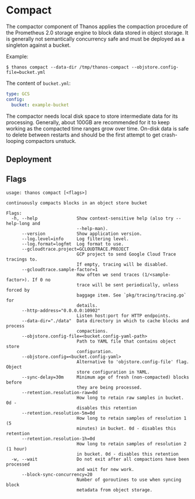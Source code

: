 # Compact

The compactor component of Thanos applies the compaction procedure of the Prometheus 2.0 storage engine to block data stored in object storage.
It is generally not semantically concurrency safe and must be deployed as a singleton against a bucket.

Example:

```
$ thanos compact --data-dir /tmp/thanos-compact --objstore.config-file=bucket.yml
```

The content of `bucket.yml`:

```yaml
type: GCS
config:
  bucket: example-bucket
```

The compactor needs local disk space to store intermediate data for its processing. Generally, about 100GB are recommended for it to keep working as the compacted time ranges grow over time.
On-disk data is safe to delete between restarts and should be the first attempt to get crash-looping compactors unstuck.

## Deployment

## Flags

[embedmd]:# (flags/compact.txt $)
```$
usage: thanos compact [<flags>]

continuously compacts blocks in an object store bucket

Flags:
  -h, --help               Show context-sensitive help (also try --help-long and
                           --help-man).
      --version            Show application version.
      --log.level=info     Log filtering level.
      --log.format=logfmt  Log format to use.
      --gcloudtrace.project=GCLOUDTRACE.PROJECT  
                           GCP project to send Google Cloud Trace tracings to.
                           If empty, tracing will be disabled.
      --gcloudtrace.sample-factor=1  
                           How often we send traces (1/<sample-factor>). If 0 no
                           trace will be sent periodically, unless forced by
                           baggage item. See `pkg/tracing/tracing.go` for
                           details.
      --http-address="0.0.0.0:10902"  
                           Listen host:port for HTTP endpoints.
      --data-dir="./data"  Data directory in which to cache blocks and process
                           compactions.
      --objstore.config-file=<bucket.config-yaml-path>  
                           Path to YAML file that contains object store
                           configuration.
      --objstore.config=<bucket.config-yaml>  
                           Alternative to 'objstore.config-file' flag. Object
                           store configuration in YAML.
      --sync-delay=30m     Minimum age of fresh (non-compacted) blocks before
                           they are being processed.
      --retention.resolution-raw=0d  
                           How long to retain raw samples in bucket. 0d -
                           disables this retention
      --retention.resolution-5m=0d  
                           How long to retain samples of resolution 1 (5
                           minutes) in bucket. 0d - disables this retention
      --retention.resolution-1h=0d  
                           How long to retain samples of resolution 2 (1 hour)
                           in bucket. 0d - disables this retention
  -w, --wait               Do not exit after all compactions have been processed
                           and wait for new work.
      --block-sync-concurrency=20  
                           Number of goroutines to use when syncing block
                           metadata from object storage.

```
